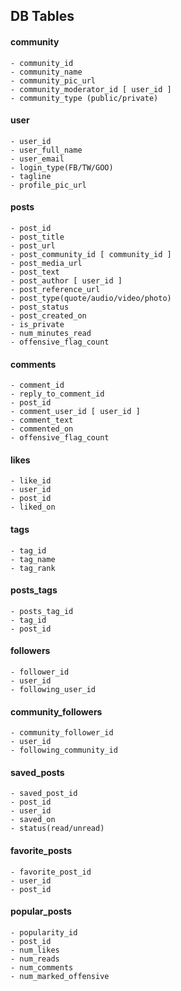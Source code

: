 ## DB Tables

#### community<br/>
	- community_id
	- community_name
	- community_pic_url
	- community_moderator_id [ user_id ]
	- community_type (public/private)

#### user<br/>
	- user_id
	- user_full_name
	- user_email
	- login_type(FB/TW/GOO)
	- tagline
	- profile_pic_url

#### posts<br/>
	- post_id
	- post_title
	- post_url
	- post_community_id [ community_id ]
	- post_media_url
	- post_text
	- post_author [ user_id ]
	- post_reference_url
	- post_type(quote/audio/video/photo)
	- post_status
	- post_created_on
	- is_private
	- num_minutes_read
	- offensive_flag_count

#### comments<br/>
	- comment_id
	- reply_to_comment_id
	- post_id
	- comment_user_id [ user_id ]
	- comment_text
	- commented_on
	- offensive_flag_count

#### likes<br/>
	- like_id
	- user_id
	- post_id
	- liked_on

#### tags<br/>
	- tag_id
	- tag_name
	- tag_rank

#### posts_tags<br/>
	- posts_tag_id
	- tag_id
	- post_id

#### followers<br/>
	- follower_id
	- user_id
	- following_user_id

#### community_followers<br/>
	- community_follower_id
	- user_id
	- following_community_id

#### saved_posts<br/>
	- saved_post_id
	- post_id
	- user_id
	- saved_on
	- status(read/unread)

#### favorite_posts<br/>
	- favorite_post_id
	- user_id
	- post_id

#### popular_posts<br/>
	- popularity_id
	- post_id
	- num_likes
	- num_reads
	- num_comments
	- num_marked_offensive
